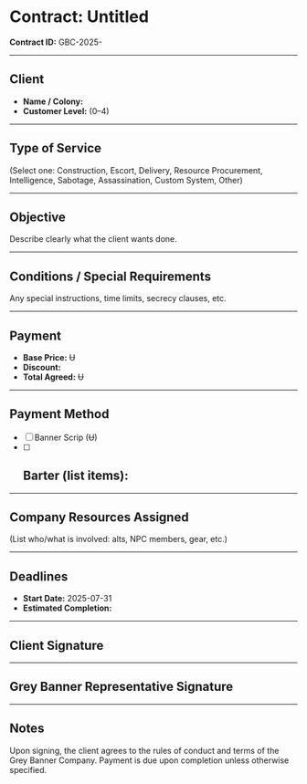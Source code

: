 # Contract: Untitled

**Contract ID:** GBC-2025-  

---

## Client
- **Name / Colony:** 
- **Customer Level:** (0–4)

---

## Type of Service
(Select one: Construction, Escort, Delivery, Resource Procurement, Intelligence, Sabotage, Assassination, Custom System, Other)

---

## Objective
Describe clearly what the client wants done.

---

## Conditions / Special Requirements
Any special instructions, time limits, secrecy clauses, etc.

---

## Payment
- **Base Price:**  Ʉ
- **Discount:** 
- **Total Agreed:** Ʉ

---

## Payment Method
- [ ] Banner Scrip (Ʉ)
- [ ] Barter (list items):
  - 

---

## Company Resources Assigned
(List who/what is involved: alts, NPC members, gear, etc.)

---

## Deadlines
- **Start Date:** 2025-07-31
- **Estimated Completion:** 

---

## Client Signature

---

## Grey Banner Representative Signature

---

## Notes
Upon signing, the client agrees to the rules of conduct and terms of the Grey Banner Company.
Payment is due upon completion unless otherwise specified.
